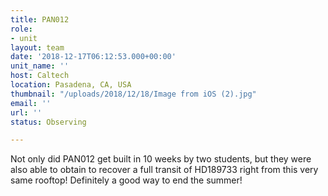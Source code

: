 ```yaml
---
title: PAN012
role:
- unit
layout: team
date: '2018-12-17T06:12:53.000+00:00'
unit_name: ''
host: Caltech
location: Pasadena, CA, USA
thumbnail: "/uploads/2018/12/18/Image from iOS (2).jpg"
email: ''
url: ''
status: Observing

---
```

Not only did PAN012 get built in 10 weeks by two students, but they were also able to obtain to recover a full transit of HD189733 right from this very same rooftop! Definitely a good way to end the summer!